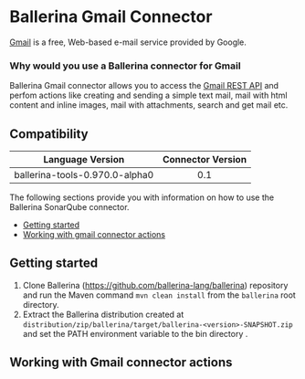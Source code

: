# Ballerina Gmail Connector

[Gmail](https://www.google.com/gmail/) is a free, Web-based e-mail service provided by Google.
### Why would you use a Ballerina connector for Gmail

Ballerina Gmail connector allows you to access the [Gmail REST API](https://developers.google.com/gmail/api/v1/reference/) and perfom actions like creating and sending a simple text mail, mail
with html content and inline images, mail with attachments, search and get mail etc.

## Compatibility
| Language Version        | Connector Version          |
| ------------- |:-------------:|
| ballerina-tools-0.970.0-alpha0    | 0.1 | 

The following sections provide you with information on how to use the Ballerina SonarQube connector.

- [Getting started](#getting-started)
- [Working with gmail connector actions](#working-with-gmail-connector-actions)

## Getting started

1. Clone Ballerina (https://github.com/ballerina-lang/ballerina) repository and run the Maven command ``mvn clean install`` from the ``ballerina`` root directory.
2. Extract the Ballerina distribution created at `distribution/zip/ballerina/target/ballerina-<version>-SNAPSHOT.zip`  and set the PATH environment variable to the bin directory .



## Working with Gmail connector actions




